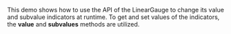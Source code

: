 This demo shows how to&nbsp;use the API of&nbsp;the LinearGauge to&nbsp;change its value and subvalue indicators at&nbsp;runtime. To&nbsp;get and set values of&nbsp;the indicators, the **value** and **subvalues** methods are utilized.